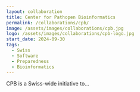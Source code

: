 ```yaml
---
layout: collaboration
title: Center for Pathopen Bioinformatics
permalink: /collaborations/cpb/
image: /assets/images/collaborations/cpb.jpg
logo: /assets/images/collaborations/cpb-logo.jpg
start_date: 2024-09-30
tags:
  - Swiss
  - Software
  - Preparedness
  - Bioinformatics
---
```


CPB is a Swiss-wide initiative to...

